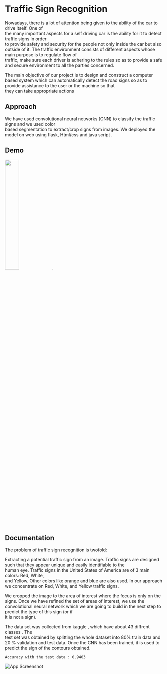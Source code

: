 
# Traffic Sign Recognition

Nowadays,	there	is	a	lot	of	attention	being	given	to	the	ability	of	the	car	to	drive	itself.	One	of	
the	many	important	aspects	for	a	self	driving	car	is	the	ability	for	it to	detect	traffic	signs	in	order	
to	provide	safety	and	security	for	the	people	not	only	inside	the	car	but	also	outside	of	it.
The	traffic	environment	consists	of	different	aspects	whose	main	purpose	is	to	regulate	flow	of	
traffic,	 make	 sure	 each	 driver	 is	 adhering	 to	 the	 rules	 so	 as	 to	 provide	 a	 safe	 and	 secure	
environment	to	all	the	parties	concerned.

The	main	objective	of	our	project	is	to	design	and	construct	a	computer	based	system	which	can	
automatically	detect	the	road	signs	so	as	to	provide	assistance	to	the	user	or	the	machine	so	that	
they	can	 take	appropriate	actions

## Approach

  
We have used	convolutional	neural	networks	(CNN)	to	classify	the	traffic	signs	and	we	used	color	
based	segmentation	to	extract/crop	signs	from	images.
We deployed the model on web using flask,  Html/css and java script .
## Demo
<img src="https://user-images.githubusercontent.com/63184114/126889551-f89d3ea8-4656-4985-8b10-c1f36717b553.png" width="30%">.
  
## Documentation

The	problem	of	traffic	sign	recognition	is	twofold:


Extracting	a	potential	traffic	sign	from	an	image.
Traffic	 signs	 are	 designed	 such	 that	 they	 appear	 unique	 and	 easily	 identifiable	 to	 the	
human	eye.	Traffic	signs	in	the	United	States	of	America are	of	3	main	colors:	Red,	White,	
and	 Yellow.	 Other	 colors	 like	 orange	 and	 blue	 are	 also	 used.	 In	 our	 approach	 we	
concentrate	on	Red,	White,	and	Yellow	traffic	signs. 

We cropped the image to the area of interest where the focus is only on the signs.
Once	 we	 have	 refined the set	 of	 areas	 of	 interest, we	 use	 the	 convolutional	 neural	
network	which	we	are	going	to	build	in	the	next	step	to	predict	the	type	of	this	sign	(or	if	
it	is	not	a	sign).	

The data set was collected from kaggle , which have about 43 diffrent classes
. The	
test	set	was	obtained	by	splitting	the	whole	dataset	into	80%	train	data	and	20	%	validation	and	
test	data.
Once	the	CNN	has	been	trained, it	is	used	to	predict	the	sign	of	the	contours obtained. 

`Accuracy with the test data : 0.9403 `

![App Screenshot](https://user-images.githubusercontent.com/63184114/126889414-54d10cc1-d713-4eb5-9c09-14f5e5ce4418.png)

